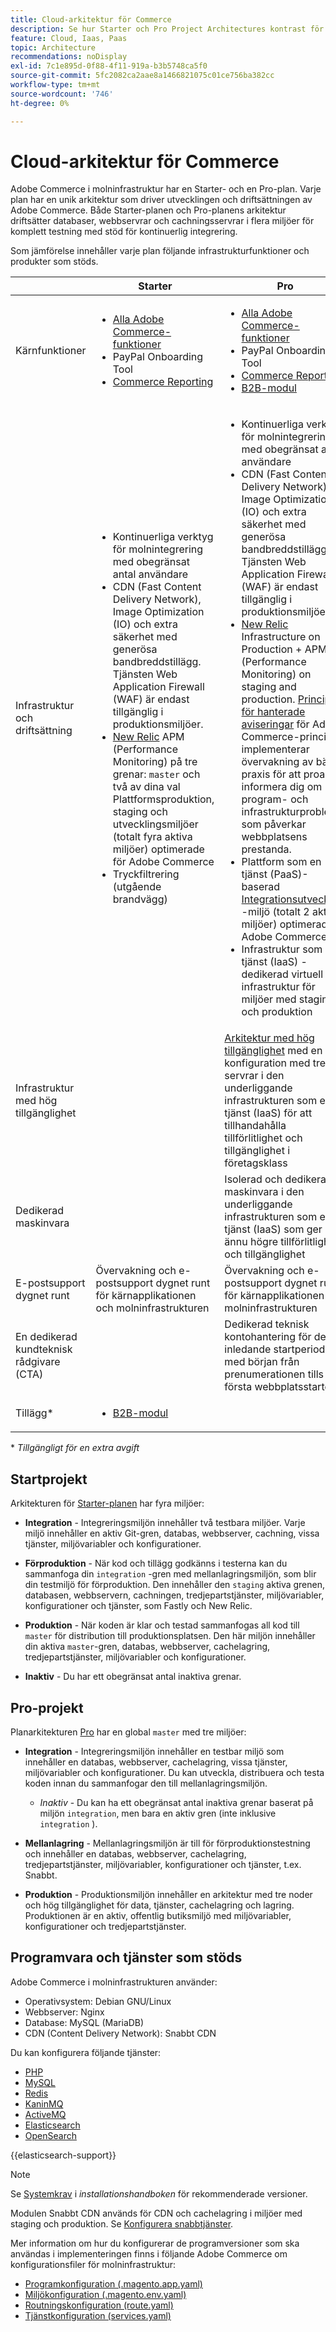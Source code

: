 ```yaml
---
title: Cloud-arkitektur för Commerce
description: Se hur Starter och Pro Project Architectures kontrast för Commerce i molninfrastrukturen.
feature: Cloud, Iaas, Paas
topic: Architecture
recommendations: noDisplay
exl-id: 7c1e895d-0f88-4f11-919a-b3b5748ca5f0
source-git-commit: 5fc2082ca2aae8a1466821075c01ce756ba382cc
workflow-type: tm+mt
source-wordcount: '746'
ht-degree: 0%

---
```


# Cloud-arkitektur för Commerce

Adobe Commerce i molninfrastruktur har en Starter- och en Pro-plan. Varje plan har en unik arkitektur som driver utvecklingen och driftsättningen av Adobe Commerce. Både Starter-planen och Pro-planens arkitektur driftsätter databaser, webbservrar och cachningsservrar i flera miljöer för komplett testning med stöd för kontinuerlig integrering.

Som jämförelse innehåller varje plan följande infrastrukturfunktioner och produkter som stöds.

|          | Starter | Pro |
| -------- | --------------------| ------------------ |
| Kärnfunktioner | <ul><li>[Alla Adobe Commerce-funktioner](https://experienceleague.adobe.com/docs/commerce-operations/release/features.html?lang=sv-SE)</li><li>PayPal Onboarding Tool</li><li>[Commerce Reporting](https://business.adobe.com/se/products/magento/business-intelligence.html?_ga=2.85288604.442698376.1665067470-1322106587.1655147209)</li></ul> | <ul><li>[Alla Adobe Commerce-funktioner](https://experienceleague.adobe.com/docs/commerce-operations/release/features.html?lang=sv-SE)</li><li>PayPal Onboarding Tool</li><li>[Commerce Reporting](https://business.adobe.com/se/products/magento/business-intelligence.html?_ga=2.85288604.442698376.1665067470-1322106587.1655147209)</li><li>[B2B-modul](https://business.adobe.com/se/products/magento/b2b-ecommerce.html?_ga=2.105948422.442698376.1665067470-1322106587.1655147209)</li></ul> |
| Infrastruktur och driftsättning | <ul><li>Kontinuerliga verktyg för molnintegrering med obegränsat antal användare</li><li>CDN (Fast Content Delivery Network), Image Optimization (IO) och extra säkerhet med generösa bandbreddstillägg. Tjänsten Web Application Firewall (WAF) är endast tillgänglig i produktionsmiljöer.</li><li>[New Relic](../monitor/new-relic-service.md) APM (Performance Monitoring) på tre grenar: `master` och två av dina val<br>Plattformsproduktion, staging och utvecklingsmiljöer (totalt fyra aktiva miljöer) optimerade för Adobe Commerce</li><li>Tryckfiltrering (utgående brandvägg)</li></ul> | <ul><li>Kontinuerliga verktyg för molnintegrering med obegränsat antal användare</li><li>CDN (Fast Content Delivery Network), Image Optimization (IO) och extra säkerhet med generösa bandbreddstillägg. Tjänsten Web Application Firewall (WAF) är endast tillgänglig i produktionsmiljöer.</li><li>[New Relic](../monitor/new-relic-service.md) Infrastructure on Production + APM (Performance Monitoring) on staging and production. [Princip för hanterade aviseringar](../monitor/investigate-performance.md#monitor-performance-with-managed-alerts) för Adobe Commerce-principen implementerar övervakning av bästa praxis för att proaktivt informera dig om program- och infrastrukturproblem som påverkar webbplatsens prestanda.</li><li>Plattform som en tjänst (PaaS)-baserad [Integrationsutveckling](pro-architecture.md#integration-environment) -miljö (totalt 2 aktiva miljöer) optimerad för Adobe Commerce</li><li>Infrastruktur som en tjänst (IaaS) - dedikerad virtuell infrastruktur för miljöer med staging och produktion</li></ul> |
| Infrastruktur med hög tillgänglighet | | [Arkitektur med hög tillgänglighet](pro-architecture.md#redundant-hardware) med en konfiguration med tre servrar i den underliggande infrastrukturen som en tjänst (IaaS) för att tillhandahålla tillförlitlighet och tillgänglighet i företagsklass |
| Dedikerad maskinvara | | Isolerad och dedikerad maskinvara i den underliggande infrastrukturen som en tjänst (IaaS) som ger ännu högre tillförlitlighet och tillgänglighet |
| E-postsupport dygnet runt | Övervakning och e-postsupport dygnet runt för kärnapplikationen och molninfrastrukturen | Övervakning och e-postsupport dygnet runt för kärnapplikationen och molninfrastrukturen |
| En dedikerad kundteknisk rådgivare (CTA) | | Dedikerad teknisk kontohantering för den inledande startperioden, med början från prenumerationen tills den första webbplatsstarten |
| Tillägg\* | <ul><li>[B2B-modul](https://business.adobe.com/se/products/magento/b2b-ecommerce.html)</li></ul> |

\* _Tillgängligt för en extra avgift_

## Startprojekt

Arkitekturen för [Starter-planen](starter-architecture.md) har fyra miljöer:

- **Integration** - Integreringsmiljön innehåller två testbara miljöer. Varje miljö innehåller en aktiv Git-gren, databas, webbserver, cachning, vissa tjänster, miljövariabler och konfigurationer.

- **Förproduktion** - När kod och tillägg godkänns i testerna kan du sammanfoga din `integration` -gren med mellanlagringsmiljön, som blir din testmiljö för förproduktion. Den innehåller den `staging` aktiva grenen, databasen, webbservern, cachningen, tredjepartstjänster, miljövariabler, konfigurationer och tjänster, som Fastly och New Relic.

- **Produktion** - När koden är klar och testad sammanfogas all kod till `master` för distribution till produktionsplatsen. Den här miljön innehåller din aktiva `master`-gren, databas, webbserver, cachelagring, tredjepartstjänster, miljövariabler och konfigurationer.

- **Inaktiv** - Du har ett obegränsat antal inaktiva grenar.

## Pro-projekt

Planarkitekturen [Pro](pro-architecture.md) har en global `master` med tre miljöer:

- **Integration** - Integreringsmiljön innehåller en testbar miljö som innehåller en databas, webbserver, cachelagring, vissa tjänster, miljövariabler och konfigurationer. Du kan utveckla, distribuera och testa koden innan du sammanfogar den till mellanlagringsmiljön.

   - _Inaktiv_ - Du kan ha ett obegränsat antal inaktiva grenar baserat på miljön `integration`, men bara en aktiv gren (inte inklusive `integration` ).

- **Mellanlagring** - Mellanlagringsmiljön är till för förproduktionstestning och innehåller en databas, webbserver, cachelagring, tredjepartstjänster, miljövariabler, konfigurationer och tjänster, t.ex. Snabbt.

- **Produktion** - Produktionsmiljön innehåller en arkitektur med tre noder och hög tillgänglighet för data, tjänster, cachelagring och lagring. Produktionen är en aktiv, offentlig butiksmiljö med miljövariabler, konfigurationer och tredjepartstjänster.

## Programvara och tjänster som stöds

Adobe Commerce i molninfrastrukturen använder:

- Operativsystem: Debian GNU/Linux
- Webbserver: Nginx
- Database: MySQL (MariaDB)
- CDN (Content Delivery Network): Snabbt CDN

Du kan konfigurera följande tjänster:

- [PHP](../application/php-settings.md)
- [MySQL](../services/mysql.md)
- [Redis](../services/redis.md)
- [KaninMQ](../services/rabbitmq.md)
- [ActiveMQ](../services/activemq.md)
- [Elasticsearch](../services/elasticsearch.md)
- [OpenSearch](../services/opensearch.md)

{{elasticsearch-support}}

>[!NOTE]
>
>Se [Systemkrav](https://experienceleague.adobe.com/docs/commerce-operations/installation-guide/system-requirements.html?lang=sv-SE) i _installationshandboken_ för rekommenderade versioner.

Modulen Snabbt CDN används för CDN och cachelagring i miljöer med staging och produktion. Se [Konfigurera snabbtjänster](../cdn/fastly.md).

Mer information om hur du konfigurerar de programversioner som ska användas i implementeringen finns i följande Adobe Commerce om konfigurationsfiler för molninfrastruktur:

- [Programkonfiguration (.magento.app.yaml)](../application/configure-app-yaml.md)
- [Miljökonfiguration (.magento.env.yaml)](../environment/configure-env-yaml.md)
- [Routningskonfiguration (route.yaml)](../routes/routes-yaml.md)
- [Tjänstkonfiguration (services.yaml)](../services/services-yaml.md)
